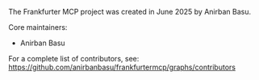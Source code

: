 The Frankfurter MCP project was created in June 2025 by Anirban Basu.

Core maintainers:
 - Anirban Basu

For a complete list of contributors, see:
https://github.com/anirbanbasu/frankfurtermcp/graphs/contributors
